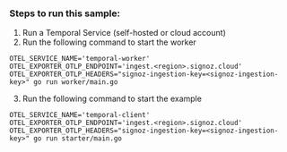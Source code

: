 ### Steps to run this sample:
1) Run a Temporal Service (self-hosted or cloud account)
2) Run the following command to start the worker
```
OTEL_SERVICE_NAME='temporal-worker' OTEL_EXPORTER_OTLP_ENDPOINT='ingest.<region>.signoz.cloud' OTEL_EXPORTER_OTLP_HEADERS="signoz-ingestion-key=<signoz-ingestion-key>" go run worker/main.go
```
3) Run the following command to start the example
```
OTEL_SERVICE_NAME='temporal-client' OTEL_EXPORTER_OTLP_ENDPOINT='ingest.<region>.signoz.cloud' OTEL_EXPORTER_OTLP_HEADERS="signoz-ingestion-key=<signoz-ingestion-key>" go run starter/main.go
```
